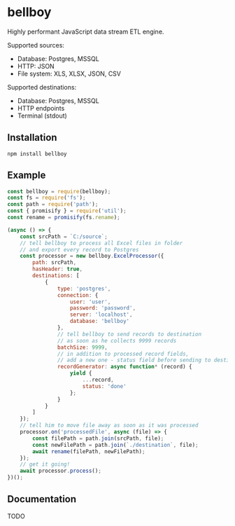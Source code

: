 # bellboy

Highly performant JavaScript data stream ETL engine.

Supported sources:
* Database: Postgres, MSSQL
* HTTP: JSON
* File system: XLS, XLSX, JSON, CSV

Supported destinations:
* Database: Postgres, MSSQL
* HTTP endpoints
* Terminal (stdout)

## Installation
```
npm install bellboy
```

## Example

```javascript
const bellboy = require(bellboy);
const fs = require('fs');
const path = require('path');
const { promisify } = require('util');
const rename = promisify(fs.rename);

(async () => {
    const srcPath = `C:/source`;
    // tell bellboy to process all Excel files in folder 
    // and export every record to Postgres
    const processor = new bellboy.ExcelProcessor({
        path: srcPath,
        hasHeader: true,
        destinations: [
            {
                type: 'postgres',
                connection: {
                    user: 'user',
                    password: 'password',
                    server: 'localhost',
                    database: 'bellboy'
                },
                // tell bellboy to send records to destination 
                // as soon as he collects 9999 records
                batchSize: 9999,
                // in addition to processed record fields,
                // add a new one - status field before sending to destination
                recordGenerator: async function* (record) {
                    yield {
                        ...record,
                        status: 'done'
                    };
                }
            }
        ]
    });
    // tell him to move file away as soon as it was processed
    processor.on('processedFile', async (file) => {
        const filePath = path.join(srcPath, file);
        const newFilePath = path.join(`./destination`, file);
        await rename(filePath, newFilePath);
    });
    // get it going!
    await processor.process();
})();

```

## Documentation

TODO